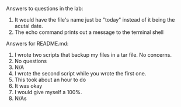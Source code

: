 Answers to questions in the lab:
1. It would have the file's name just be "today" instead of it being the acutal date.
2. The echo command prints out a message to the terminal shell

Answers for README.md:
1. I wrote two scripts that backup my files in a tar file. No concerns.
2. No questions
3. N/A
4. I wrote the second script while you wrote the first one.
5. This took about an hour to do
6. It was okay
7. I would give myself a 100%.
8. N/As
